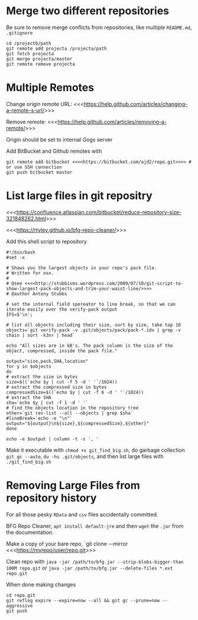 # Merge two different repositories #

Be sure to remove merge conflicts from repositories, like multiple `README.md`, `.gitignore`

```
cd /projectb/path
git remote add projecta /projecta/path
git fetch projecta
git merge projecta/master
git remote remove projecta
```

# Multiple Remotes #

Change origin remote URL: <<<<https://help.github.com/articles/changing-a-remote-s-url/>>>>

Remove remote: <<<<https://help.github.com/articles/removing-a-remote/>>>>

Origin should be set to internal Gogs server

Add BitBucket and Github remotes with
```
git remote add bitbucket <<<<https://bitbucket.com/ajd2/repo.git>>>> # or use SSH connection
git push bitbucket master
```

# List large files in git repositry #

<<<<https://confluence.atlassian.com/bitbucket/reduce-repository-size-321848262.html>>>>

<<<<https://rtyley.github.io/bfg-repo-cleaner/>>>>

Add this shell script to repository

```
#!/bin/bash
#set -x

# Shows you the largest objects in your repo's pack file.
# Written for osx.
#
# @see <<<<http://stubbisms.wordpress.com/2009/07/10/git-script-to-show-largest-pack-objects-and-trim-your-waist-line/>>>>
# @author Antony Stubbs

# set the internal field spereator to line break, so that we can iterate easily over the verify-pack output
IFS=$'\n';

# list all objects including their size, sort by size, take top 10
objects=`git verify-pack -v .git/objects/pack/pack-*.idx | grep -v chain | sort -k3nr | head`

echo "All sizes are in kB's. The pack column is the size of the object, compressed, inside the pack file."

output="size,pack,SHA,location"
for y in $objects
do
# extract the size in bytes
size=$((`echo $y | cut -f 5 -d ' '`/1024))
# extract the compressed size in bytes
compressedSize=$((`echo $y | cut -f 6 -d ' '`/1024))
# extract the SHA
sha=`echo $y | cut -f 1 -d ' '`
# find the objects location in the repository tree
other=`git rev-list --all --objects | grep $sha`
#lineBreak=`echo -e "\n"`
output="${output}\n${size},${compressedSize},${other}"
done

echo -e $output | column -t -s ', '
```

Make it executable with `chmod +x git_find_big.sh`, do garbage collection `git gc --auto`, `du -hs .git/objects`, and then list large files with `./git_find_big.sh`

# Removing Large Files from repository history #
For all those pesky `RData` and `csv` files accidentally committed.

BFG Repo Cleaner, `apt install default-jre` and then `wget` the `.jar` from the documentation.

Make a copy of your bare repo, `git clone --mirror <<<<https://myrepo/user/repo.git>>>>

Clean repo with `java -jar /path/to/bfg.jar --strip-blobs-bigger-than 100M repo.git` or `java -jar /path/to/bfg.jar --delete-files *.ext repo.git`

When done making changes

```
cd repo.git
git reflog expire --expire=now --all && git gc --prune=now --aggressive
git push
```
